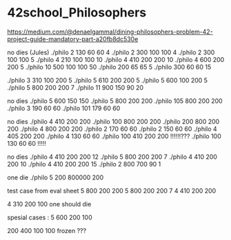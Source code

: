 # 42school_Philosophers

https://medium.com/@denaelgammal/dining-philosophers-problem-42-project-guide-mandatory-part-a20fb8dc530e

no dies (Jules)
./philo 2 130 60 60 4
./philo 2 300 100 100 4
./philo 2 300 100 100 5
./philo 4 210 100 100 10
./philo 4 410 200 200 10
./philo 4 600 200 200 5
./philo 10 500 100 100 50
./philo 200 65 65 5
./philo 300 60 60 15

./philo 3 310 100 200 5
./philo 5 610 200 200 5
./philo 5 600 100 200 5
./philo 5 800 200 200 7
./philo 11 900 150 90 20

no dies 
./philo 5 600 150 150 
./philo 5 800 200 200 
./philo 105 800 200 200 
./philo 3 190 60 60 
./philo 101 179 60 60

no dies 
./philo 4 410 200 200 
./philo 100 800 200 200 
./philo 200 800 200 200 
./philo 4 800 200 200 
./philo 2 170 60 60 
./philo 2 150 60 60 
./philo 4 405 200 200 
./philo 4 130 60 60 
./philo 100 410 200 200 !!!!!!???
./philo 100 130 60 60  !!!!!

no dies 
./philo 4 410 200 200 12 
./philo 5 800 200 200 7 
./philo 4 410 200 200 10 
./philo 4 410 200 200 15 
./philo 2 800 700 90 1

one die 
./philo 5 200 800000 200 


test case from eval sheet
5 800 200 200
5 800 200 200 7
4 410 200 200

4 310 200 100 one should die

spesial cases :
5 600 200 100

200 400 100 100 frozen ???